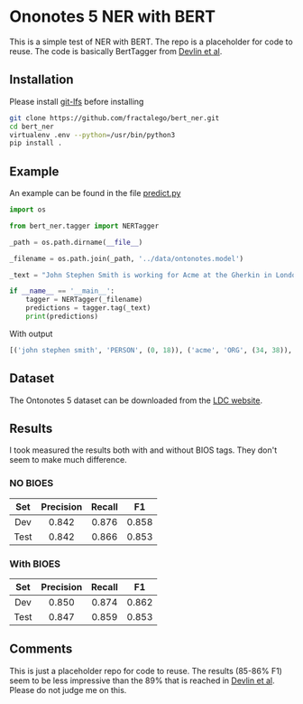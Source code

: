 # Ononotes 5 NER with BERT

This is a simple test of NER with BERT. 
The repo is a placeholder for code to reuse. 
The code is basically BertTagger from [Devlin et al](https://arxiv.org/abs/1810.04805).

## Installation
Please install [git-lfs](https://git-lfs.github.com/) before installing

```bash
git clone https://github.com/fractalego/bert_ner.git
cd bert_ner
virtualenv .env --python=/usr/bin/python3
pip install .
```


## Example
An example can be found in the file [predict.py](bert_ner/predict.py)

```python
import os

from bert_ner.tagger import NERTagger

_path = os.path.dirname(__file__)

_filename = os.path.join(_path, '../data/ontonotes.model')

_text = "John Stephen Smith is working for Acme at the Gherkin in London."

if __name__ == '__main__':
    tagger = NERTagger(_filename)
    predictions = tagger.tag(_text)
    print(predictions)
```

With output
```python
[('john stephen smith', 'PERSON', (0, 18)), ('acme', 'ORG', (34, 38)), ('gurkin', 'FAC', (46, 52)), ('london', 'GPE', (56, 62))]
```

## Dataset
The Ontonotes 5 dataset can be downloaded from the [LDC website](https://catalog.ldc.upenn.edu/LDC2013T19).

## Results
I took measured the results both with and without BIOS tags. 
They don't seem to make much difference.

### NO BIOES

| Set | Precision | Recall | F1 |
|:---:|:---:|:---:|:---:|
| Dev | 0.842| 0.876| 0.858|
| Test| 0.842| 0.866| 0.853|


### With BIOES

| Set | Precision | Recall | F1 |
|:---:|:---:|:---:|:---:|
| Dev | 0.850| 0.874| 0.862|
| Test| 0.847| 0.859| 0.853|


## Comments
This is just a placeholder repo for code to reuse.
The results (85-86% F1) seem to be less impressive than the 89% that is reached in [Devlin et al](https://arxiv.org/abs/1810.04805).  
Please do not judge me on this.